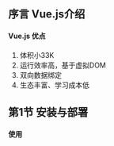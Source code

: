 ## 序言 Vue.js介绍

#### Vue.js 优点

1. 体积小33K
2. 运行效率高，基于虚拟DOM
3. 双向数据绑定
4. 生态丰富、学习成本低

## 第1节 安装与部署

#### 使用<script>标签直接引入Vue.js

引入本地vue.js文件语法：

```html
<script src="./vue.script"></script>
```

通过CDN引入vue.js文件语法：

```html
<script src="https://cdn.jsdelivr.net/npm/vue/dist/vue.js"></script>
```

当下载并使用<script>标签引入Vue.js后，Vue会被注册为一个全局变量，在代码文件中使用vue()函数创建Vue实例，从而实现vue操作。

## 第2节 创建第一个vue应用

#### 声明式渲染

Vue.js的核心是一个允许采用简洁的模板语法来声明式地将数据渲染进DOM的系统

声明式渲染语法1 -- 文本插值：

```html
<div id="app">
	{{ message }}
</div>
```

```javascript
var app = new Vue({
	el: '#app',
	data: {
		message: 'hello Vue!'
	}
})
```

当在控制台中修改app.message的值时，页面渲染出的值改变

声明式渲染语法2 -- 绑定元素attribute

```html
<div id = "app-2">
    <span v-bind:title="message">
    鼠标悬停几秒钟查看此处动态绑定的提示信息！
    </span>
</div>
```

```javascript
var app2 = new Vue({
	el: '#app-2',
	data: {
		message: '页面加载于' + new Data().toLocaleString()
	}
})
```

## 第3节 数据与方法

#### new Vue()

每个Vue应用都是通过用Vue函数创建一个新的Vue实例开始的，通常使用一个变量接收Vue函数被new之后的结果，也就是作为Vue的一个对象，通常使用vm(ViewModel视图模型的缩写)来代表Vue的一个实例，该过程语法如下：

```javascript
var vm = new Vue({

})
```

#### data: data

当一个Vue实例被创建时，它将data对象中的所有属性加入到Vue的响应式系统中。当这些属性的值发生改变时，视图将会产生“响应”，即匹配更新为新的值，示例如下：

```html
<div id="app">
</div>
```

```javascript
var data = { a : 1 };
var vm = new Vue({
    el: "#app",
    data: data
});
```

```javascript
data.a = "hi";
```

```javascript
vm.a = "hi, again";
```

以上改变data.a的值和vm.a的值效果相同，另外如果希望显示变量，则需要在new Vue()中就对该变量进行声明

#### Object.freeze()

Vue提供Object.freeze()方法，阻止修改现有的属性，同时响应系统中无法追踪变化，实例如下：

```html
<div id = "app">
    <p>{{ foo}}</p>
    <button v-on:click="foo = 'baz'">Change it</button>
</div>
```

```javascript
var obj = {
	foo: 'bar'
}

Object.freeze(obj)

new Vue({
    el: '#app',
    data: obj
})
```

以上语句使用freeze()方法让obj对象不再进行响应式

#### Vue实例属性和方法

Vue实例的实例属性和方法都有前缀$，以便与用户定义的属性区分开来，实例如下：

```javascript
var data = { a: 1}
var vm = new Vue({
	el: '#example',
	data: data
})

console.log(vm.$data === data); //true
console.log(vm.$el = document.getElementById('example')); //true

//$watch是一个实例方法，注意该方法是放在data.2 = 2;语句之前
vm.$watch('a', function (newValue, oldValue) {
    console.log("newValue: ", newValue); //2
    console.log("oldValue: ", oldValue); //1
})

data.a = 2;
```

注意：$watch()方法是放置于数据修改语句，即data.2 = 2的前面

## 第4节 生命周期

#### Vue实例的初始化过程

Vue实例在创建时需要经过一系列的初始化过程，例如设置数据监听、编译模板、将实例挂在到DOM并在数据变化时更新DOM等。

#### 命周期钩子

在Vue实例初始化过程中会运行一些叫做生命周期钩子的函数，可以借此在不同阶段添加需要的代码，生命周期钩子使用方法如下：

```javascript
new Vue({
	data: {
		a: 1
	},
	created: function() {
		//'this'指向vm实例
		console.log('a is: ' + this.a);
	}
})
```

#### 生期周期钩子API

在Vue官网>学习>API>[选项/生命周期钩子章节]([https://cn.vuejs.org/v2/api/#%E9%80%89%E9%A1%B9-%E7%94%9F%E5%91%BD%E5%91%A8%E6%9C%9F%E9%92%A9%E5%AD%90](https://cn.vuejs.org/v2/api/#选项-生命周期钩子))中可以查看所有生命周期钩子API

#### 生命周期钩子用法

生命周期钩子代码需要写在使用Vue函数创建的对象内，以对象属性的方式声明，该属性为一个函数，在不同生命周期阶段系统将自动调用这些函数，以beforeCreate、Created、beforeMount、mounted、beforeUpdate、updated三组常用生命周期函数为例，实例如下：

```html
<div id="app">
	{{msg}}
</div>
```

```javascript
var vm = new Vue({
    el: '#app',
    data: {
        msg: "hi vue",
    },
    beforeCreate: function(){
        console.log('beforeCreate');
    },
    created: function(){
    	console.log('created');
	},
	beforeMount: function(){
        console.log('beforeMount');
    },
    mounted: function(){
        console.log('mounted');
    }
})；

setTimeout(function(){
    vm.msg = "change......";
}, 3000);
```

## 第五节 模板语法-插值

#### 模板语法

Vue.js使用了基于HTML的模板语法。允许开发者声明式地将DOM绑定至底层Vue实例的数据。

#### 文本插值

数据绑定最常见的形式就是使用“Mustache”语法（双大括号）的文本插值，实例如下：

```html
<span>Message: {{ msg }}</span>
```

```javascript
var vm = new Vue({
	el: "span",
	data: {
		msg: "模板语法-插值"
	}
})
```

使用v-once指令可以实现一次性插值，即当数据改变时，插值处的内容不会更新。

```html
<span v-once>使用v-once指令实现一次性插值：{{ msg }}</span>
```

```javascript
var vm = new Vue({
	el: "span,
	data: {
		msg: "使用v-once该插值处的内容无法改变",
	}
})
```

此时使用如下代码修改msg的值，插值处的内容不变。

```javascript
vm.msg = "test";
```

#### 原始HTML

双大括号{{}}会将数据解释为普通文本，而非HTML代码。为了输出真正的HTML，需要使用v-html指令，代码如下：

```html
<div>
	<p>Using mustaches: {{ rawHtml }}</p>
	<p>Using v-html directive: <span v-html="rawHtml"></span></p>
</div>
```

```javascript
var vm3 = new Vue({
	el: "div",
	data: {
		rawHtml: '<span style="color:red">This should be red.</span>',
	}
})
```

#### 特性

使用v-bind指令实现HTML attribute模板语法

```html
<div id="red">
    <div v-bind:class="color">test</div>
</div>
```

```javascript
var vm = new Vue({
	el: "#red",
	data: {
		color: 'red'
	}
});
```

```css
.red {
	color: red;
}
```

#### 模板语法实现JavaScript表达式

实例如下：

```html
<p>{{ number + 1 }}</p>
<p>{{ ok ? 'YES' : 'No' }}</p>
<p>{{ message.split('').reverse().join('') }}</pp>
```

```javascript
var vm = new Vue({
	el: "p",
	data: {
		number ：10，
		ok : false,
        message: "vue"
	}
})
```

## 第六节 模板语法-指令

#### 指令

指令(directives)是带有v-前缀的特殊特性。指令特性的值预期是单个Javascript表达式(v-for例外)。

指令的职责是当表达式的值改变时，将其产生的连带影响，响应式地作用于DOM，实例如下：

```html
<p v-if="seen">现在你看到我了</p>
```

```javascript
var vm = new Vue({
	el: "#app",
	data: {
		seen : true
	}
})
```

#### 参数

一些指令能够接收一个“参数”，在指令名称之后以冒号表示，例如v-bind指令可以用于响应式的更新HTML attribute，实例如下：

```html
<a v-bind:href="url">...</a>
```

```javascript
var vm = new Vue({
	el: "#app",
	data: {
		url : "http://github.com"
	}
})
```

#### 修饰符

修饰符(modifier)是以半角句号.指明的特殊后缀，用于指出一个指令应该以特殊方式绑定，例如.prevent修饰符告诉v-on指令对于触发的事件调用event.preventDefault()，实例如下：

```html
<div v-on:click="click1">
	<div v-on:click.stop="click2">
		click me!
	</div>
</div>
```

```javascript
methods: {
	click1 : function() {
		console.log('click1');
	},
	click2 : function() {
		console.log('click2');
	}
}
```

## 第7节 class与style绑定

#### v-bind

在vue数据绑定中，可以使用v-bind指令操作元素的class列表和内联样式，只需要通过表达式计算出字符串结果即可。为应对字符串拼接麻烦且易错，在将v-bind用于class和style时，Vue.js做了专门的增强。表达式结果类型除了字符串之外还可以是对象或数组。

#### 使用对象绑定HTML Class

可以传给v-bind:class一个对象，以动态的切换class，实例如下：

```html
<div id="app">
	<div 
	class="font-size"
	v-bind:class="{ active: isActive , green : isGreen}"
	style="width:200px; height:200px; text-align:center; line-height:200px;">
	hi vue
	</div>    
</div>
```

```javascript
var vm = new Vue({
	el: "#app",
	data: {
		isActive : true,
         isGreem : true
	}
});
```

```css
.green {
    color: green;
}
.active {
    background: red;
}
```

#### 使用数组绑定HTML Class

同样也可以把一个数组传给v-bind:class，以应用一个class列表，实例如下：

```html
<div id="app">
	<div class = v-bind：class="[ isActive ? 'active' : '', isGreen ? 'green' : '']"
<div>
```

```javascript
var vm = new Vue({
	el: "#app",
	data: {
		isActive : false,
		isGreen : true
	}
});
```

```css
.active {
	background: red;
}
.green {
	color: green;
}
```

#### 使用对象绑定内联样式

使用一个Javascript对象v-bind:style绑定内联样式。CSS属性名可以使用驼峰式(camelCase)或者短横线分隔(Kebab-case，短横线分隔法的属性名需要用引号括起来)。

直接将内联样式绑定到一个样式对象通常更好，这会让模板更清晰。

实例如下：

```html
<div 
v-bind:style="{ color: color, fontSize: fontSize, background: isRed ? '#FF0000' : ''}"
>
	hi vue again
</div>
```

```javascript
var vm = new Vue({
	el: "#app",
	data: {
		color: 'yellow',
		fontSize: '50px',
        isRed : true
	}
})
```

## 第8节 条件渲染

#### v-if

使用v-if指令条件性地渲染一块内容。这块内容只会在指令的表达式返回truthy值的时候被渲染，实例如下：

```html
<div id="app">
    <h1 v-if="awesome">Vue is awesome!</h1>
	<h1 v-else>Oh no</h1>
</div>
```

```javascript
var vm = new Vue({
	el: "#app",
    data: {
        awesome : true
    }
})
```

#### v-else-if

v-else-if是指可以充当v-if的“else-if块”，可以连续使用，实例如下：

```html
<div id="app">
	<div v-if="type === 'A'">
		A
	</div>
    <div v-else-if="type === 'B'">
        B
    </div>
    <div v-else-if="type === 'C'">
        C
    </div>
    <div v-else>
        Not A/B/C
    </div>
</div>
```

#### v-show

带有v-show的元素始终会被渲染并保留在DOM中，v-show知识简单的切换元素的CSS属性display，当v-show中赋予变量值为false时，display为none。实例如下：

```html
<div id="#app3">
	<div v-show="ok">hello v-show!</div>
</div>
```

```javascript
var vm3 = new Vue({
	el: "#app3",
	data: {
		ok : true
	}
})
```

## 列表渲染

#### v-for基于数组渲染列表

可以用v-for指令基于一个数组渲染一个列表。v-for指令需要使用item in items形式的特殊语法，其中items时原数据数组，而item则是被迭代的数组元素的别名，可以使用index获取item的索引。实例如下：

```html
<ul id="exaample-1">
	<li v-for="item,index in items" v-bind:key="index">
		{{ index }}{{ item.message }}
	</li>
</ul>
```

```javascript
var example1 = new Vue({
	el: '#example-1',
	data: {
		items: [
			{ message: 'Foo' },
			{ message: 'Bar' }
		]
	}
})
```

#### v-for使用对象渲染数组

可以使用v-for来遍历一个对象的属性，可以使用key获取对象的键，实例如下：

```html
<ul id="v-for-object" class="demo">
	<li v-for="value,key in object" v-bind:key="key">
		{{key}}: {{ value }}
	</li>
</ul>
```

```javascript
var object1 = new Vue({
	el: "#v-for-object",
	data: {
		object: {
			title: 'How to do lists in Vue',
			author: 'Jane Doe',
			publishedAt: '2016-04-10'
		}
	}
})
```

## 第10节 事件绑定

#### v-on中直接添加代码

可以使用v-on指令监听DOM事件，并在触发时运行一些JavaScript代码，实例如下：

```html
<div id="example-1">
    <button v-on:click="counter += 1">Add 1</button>
    <p>The button above has been clicked {{ counter }} times.</p>
</div>
```

```javascript
var example1 = new Vue({
	el: '#example-1',
	data: {
		counter: 0
	}
})
```

#### v-on中添加方法名称

由于许多事件处理逻辑更加复杂，所以直接将JavaScript代码写在v-on指令中是不可行的。v-on可以接收一个需要调用的方法名称，同时在new Vue()中添加methods属性，在method属性中添加函数名和函数体。实例如下：

```html
<div id="example-1">
	<button v-on:dblclick="greet('abc', $event)">greet</button>
</div>
```

```javascript
var example1 = new Vue({
	el: '#example-1',
	data: {
		name : 'vue'
	}
	methods: {
		greet : function(str, e) {
			alert("hi");
			alert(this.name);
			alert(str);
			console.log(e);
		}
	}
})
```

## 第11节 表单输入绑定

#### v-model

可以使用v-model指令在表单<input>、<textarea>和<select>元素上创建双向数据绑定。它会根据控件类型选取正确的方法来更新元素。

v-model在内部为不同的输入元素使用不同的属性并抛出不同的事件：

* text和textarea元素使用value属性和input事件；
* checkbox和radio使用checked属性和change事件；
* select字段将value作为prop并将change作为事件。

示例如下：

```html
<div id="app">
        <div id="example-1">
            <input v-model="message" placeholder="edit me">
            <p>Message is: {{ message }}</p>
            <textarea v-model="message2" placeholder="add multiple lines"></textarea>
            <p style="white-space: pre-line;">{{ message2 }}</p>
            <br>
        </div>

        <div style="margin-top:20px;">
            <input type="checkbox" id="jack" value="Jack" v-model="checkedNames">
            <label for="jack">Jack</label>
            <input type="checkbox" id="john" value="John" v-model="checkedNames">
            <label for="john">John</label>
            <input type="checkbox" id="mike" value="Mike" v-model="checkedNames">
            <label for="mike">Mike</label>
            <br>
            <span>Checked names: {{ checkedNames }}</span>
        </div>

        <div style="margin-top:20px;">
            <input type="radio" id="one" value="One" v-model="picked">
            <label for="one">One</label>
            <br>
            <input type="radio" id="two" value="Two" v-model="picked">
            <label for="two">Two</label>
            <br>
            <span>Picked: {{ picked }}</span>
        </div>
        <button type="button" @click="submit">提交</button>
    </div>
```

```javascript
var vm = new Vue({
	el: "#app",
	data : {
		message : "this is a input",
		message2 : "this is a textarea",
		checkedNames : ['Jack', 'John'],
		picked : "Two"
	},
	methods: {
		submit : function() {
			console.log(this.message);
			var postObj = {
				msg1 : this.message,
				msg2 : this.message2,
				checkval : this.checkedNames
			};
			console.log(postObj);
		}
	}
});
```

## 第12节 组件基础

#### vue.component()

可以使用Vue.componen()函数创建组件，函数第一个参数是组件名称，第二个参数是以一个对象（包括组件属性props、数据data和模板内容template）描述组件，即将重复的功能组装为组件，实现便捷开发的目的。组件是可复用的Vue实例，且带有一个名字。可以在一个通过new Vue创建的Vue根实例中，把这个组件作为自定义元素来使用，使用HTML标签的方式使用组件，组件可以复用，实例如下。

```html
<div id="app">
	<button-counter></button-counter>
</div>
```

```javascript
Vue.component('button-counter', {
	data: function() {
		return {
			count: 0
		}
	},
	template: '<button v-on:click="count++">You clicked me {{ count }} times.</button>'
});
var vm = new Vue({
	el: "#app",
	data: {
	
	}
});
```

#### 组件事件监听

可以使用this对象的$emit方法触发事件，this.$emit()方法的第一个参数是事件名称，第二个参数是可携带的参数。

```html
<div id="app">
	<button-counter @clicknow="clicknow"></button-counter>
</div>
```

```javascript
Vue.component('button-counter', {
	data: function() {
		return {
			count: 0
		}
	},
	template: '<button v-on:click="clickfunction">You clicked me {{ count }} times.</button>',
    methods:{
        clickfunction ： function() {
    		this.count ++;
    		this.$emit('clicknow', this.count);
		}
    }，
});
var vm = new Vue({
	el: "#app",
	data: {
	
	},
    methods: {
        clicknow : function(e) {
            console.log(e);
        }
    }
});
```

#### <slot>标签

在template模板中可以使用<slot>标签声明一个组件的插槽，在HMTL文档中模板的插槽中可以任意的声明HTML内容或者标签，实例如下：

```html
<div id="app">
    <button-counter title="title2: "><h3>test slot</h3></button-counter>
</div>
```

```javascript
Vue.component('button-counter', {
	data: function () {
		return {
			count: 0
		}
	},
    template: '<button v-on:click="clickfunction">You clicked me {{ count }} times.<slot></slot></button>',
var vm = new Vue({
	el: "#app",
	data: {

	},
```



























